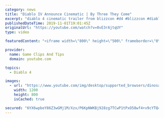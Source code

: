 ```yaml
---
category: news
title: "Diablo IV Announce Cinematic | By Three They Come"
excerpt: "diablo 4 cinematic trailer from blizzcon #d4 #blizzcon #diablo."
publishedDateTime: 2019-11-01T19:01:45Z
originalUrl: "https://youtube.com/watch?v=0vE3rAjtqUY"
type: video

featuredContent: "<iframe width=\"800\" height=\"500\" frameborder=\"0\" src=\"https://www.youtube.com/embed/0vE3rAjtqUY\" allow=\"accelerometer; autoplay; encrypted-media; gyroscope; picture-in-picture\" allowfullscreen></iframe>"

provider:
  name: Game Clips And Tips
  domain: youtube.com

topics:
  - Diablo 4

images:
  - url: "https://www.youtube.com/img/desktop/supported_browsers/dinosaur.png"
    width: 1200
    height: 800
    isCached: true

secured: "6YX6wpbeY86Z3wGMj1M/Xzx/P6KpNWKBj928zg7TCwP1tPxO58wf4+v9cYTQ4X6usbfQDxTFTLbSp1Lkg5nljWCOAsXPe+/X/p6q41coiVoumQLE57PCUyxgpBgIveFTsCLm8HKq1K3aRQmCnc58ZgNRzoN8Uw6qMTUTXZbnbuG07KeNNNjGvpmNin3Eys8Ca7Hd5xQubX/UMTm70McxvQvQ9FhAhCBjYibDzUS3tGplOM9nt/Rx2w9r9auW15ikPfmvGaTuR/vg6+6u2JiWHi/sWIHfP94YA5o6O8i/kWcsKToe4OkE2KrtjCumNWhXI5EOpMDLBVe8k8SY+Y/I3jDTFKYpnWvSqPOPs6fuiO+MSCjeh9anWaC6grjqH/9kZVdgH4X7t+q6S6SK5wt8Ww==;jCMTh/RKA7fgkNWM+IpkpA=="
---
```


